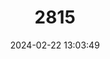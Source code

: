 ---
title: "2815"
category: "Bison bison"
draft: false
date: 2024-02-22 13:03:49
languages:
  German: ["Amerikanischer Bison"]
  Chipewyan; Dene Suline: ["Edjere"]
  Cree: ["Moostoosh"]
  Dakota: ["Tatanka"]
  English: ["American Bison"]
---